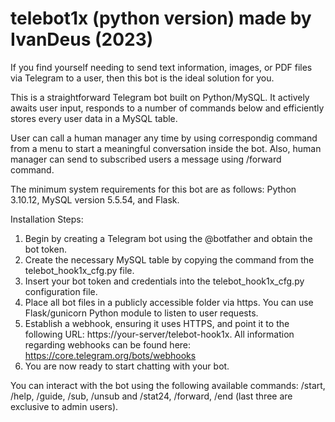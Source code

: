 # telebot1x (python version) made by IvanDeus (2023)
If you find yourself needing to send text information, images, or PDF files via Telegram to a user, then this bot is the ideal solution for you.

This is a straightforward Telegram bot built on Python/MySQL. 
It actively awaits user input, responds to a number of commands below and efficiently stores every user data in a MySQL table.

User can call a human manager any time by using correspondig command from a menu to start a meaningful conversation inside the bot.
Also, human manager can send to subscribed users a message using /forward command.

The minimum system requirements for this bot are as follows: Python 3.10.12, MySQL version 5.5.54, and Flask.

Installation Steps:

1. Begin by creating a Telegram bot using the @botfather and obtain the bot token.
2. Create the necessary MySQL table by copying the command from the telebot_hook1x_cfg.py file.
3. Insert your bot token and credentials into the telebot_hook1x_cfg.py configuration file.
4. Place all bot files in a publicly accessible folder via https. You can use Flask/gunicorn Python module to listen to user requests.
5. Establish a webhook, ensuring it uses HTTPS, and point it to the following URL: https://your-server/telebot-hook1x. All information regarding webhooks can be found here: https://core.telegram.org/bots/webhooks
6. You are now ready to start chatting with your bot.

You can interact with the bot using the following available commands: /start, /help, /guide, /sub, /unsub and /stat24, /forward, /end (last three are exclusive to admin users).
